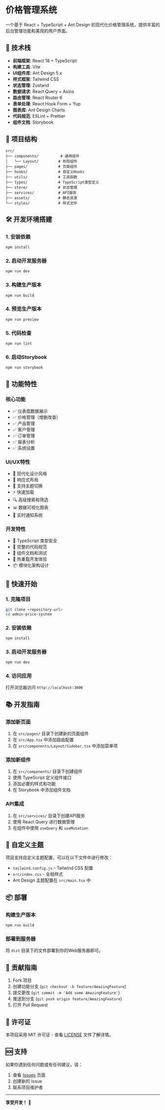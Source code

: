 # 价格管理系统

一个基于 React + TypeScript + Ant Design 的现代化价格管理系统，提供丰富的后台管理功能和美观的用户界面。

## 🚀 技术栈

- **前端框架**: React 18 + TypeScript
- **构建工具**: Vite
- **UI组件库**: Ant Design 5.x
- **样式框架**: Tailwind CSS
- **状态管理**: Zustand
- **数据请求**: React Query + Axios
- **路由管理**: React Router 6
- **表单处理**: React Hook Form + Yup
- **图表库**: Ant Design Charts
- **代码规范**: ESLint + Prettier
- **组件文档**: Storybook

## 📁 项目结构

```
src/
├── components/          # 通用组件
│   └── Layout/         # 布局组件
├── pages/              # 页面组件
├── hooks/              # 自定义Hooks
├── utils/              # 工具函数
├── types/              # TypeScript类型定义
├── store/              # 状态管理
├── services/           # API服务
├── assets/             # 静态资源
└── styles/             # 样式文件
```

## 🛠️ 开发环境搭建

### 1. 安装依赖

```bash
npm install
```

### 2. 启动开发服务器

```bash
npm run dev
```

### 3. 构建生产版本

```bash
npm run build
```

### 4. 预览生产版本

```bash
npm run preview
```

### 5. 代码检查

```bash
npm run lint
```

### 6. 启动Storybook

```bash
npm run storybook
```

## 🎨 功能特性

### 核心功能
- ✅ 仪表盘数据展示
- ✅ 价格管理（增删改查）
- ✅ 产品管理
- ✅ 客户管理
- ✅ 订单管理
- ✅ 报表分析
- ✅ 系统设置

### UI/UX特性
- 🎨 现代化设计风格
- 📱 响应式布局
- 🌙 支持主题切换
- ⚡ 快速加载
- 🔍 高级搜索和筛选
- 📊 数据可视化图表
- 🔔 实时通知系统

### 开发特性
- 🔧 TypeScript 类型安全
- 📝 完整的代码规范
- 🧪 组件文档和测试
- 🚀 热重载开发体验
- 📦 模块化架构设计

## 🎯 快速开始

### 1. 克隆项目

```bash
git clone <repository-url>
cd admin-price-system
```

### 2. 安装依赖

```bash
npm install
```

### 3. 启动开发服务器

```bash
npm run dev
```

### 4. 访问应用

打开浏览器访问 `http://localhost:3000`

## 📚 开发指南

### 添加新页面

1. 在 `src/pages/` 目录下创建新的页面组件
2. 在 `src/App.tsx` 中添加路由配置
3. 在 `src/components/Layout/Sidebar.tsx` 中添加菜单项

### 添加新组件

1. 在 `src/components/` 目录下创建组件
2. 使用 TypeScript 定义组件接口
3. 添加必要的样式和功能
4. 在 Storybook 中添加组件文档

### API集成

1. 在 `src/services/` 目录下创建API服务
2. 使用 React Query 进行数据管理
3. 在组件中使用 `useQuery` 和 `useMutation`

## 🎨 自定义主题

项目支持自定义主题配置，可以在以下文件中进行修改：

- `tailwind.config.js` - Tailwind CSS 配置
- `src/index.css` - 全局样式
- Ant Design 主题配置在 `src/main.tsx` 中

## 📦 部署

### 构建生产版本

```bash
npm run build
```

### 部署到服务器

将 `dist` 目录下的文件部署到你的Web服务器即可。

## 🤝 贡献指南

1. Fork 项目
2. 创建功能分支 (`git checkout -b feature/AmazingFeature`)
3. 提交更改 (`git commit -m 'Add some AmazingFeature'`)
4. 推送到分支 (`git push origin feature/AmazingFeature`)
5. 打开 Pull Request

## 📄 许可证

本项目采用 MIT 许可证 - 查看 [LICENSE](LICENSE) 文件了解详情。

## 🆘 支持

如果你遇到任何问题或有任何建议，请：

1. 查看 [Issues](../../issues) 页面
2. 创建新的 Issue
3. 联系项目维护者

---

**享受开发！** 🎉 
